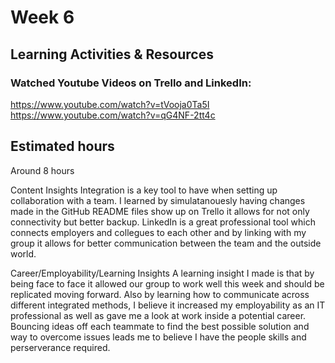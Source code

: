 # Week 6

## Learning Activities & Resources

### Watched Youtube Videos on Trello and LinkedIn:

https://www.youtube.com/watch?v=tVooja0Ta5I
https://www.youtube.com/watch?v=qG4NF-2tt4c


## Estimated hours
Around 8 hours

Content Insights
Integration is a key tool to have when setting up collaboration with a team. I learned by simulatanouesly having changes made in the GitHub README files show up on Trello it allows for not only connectivity but better backup. LinkedIn is a great professional 
tool which connects employers and collegues to each other and by linking with my group it allows for better communication between the team and the outside world.


Career/Employability/Learning Insights
A learning insight I made is that by being face to face it allowed our group to work well this week and should be replicated moving forward. Also by learning how to communicate across different integrated methods, I believe it increased my employability as an
IT professional as well as gave me a look at work inside a potential career. Bouncing ideas off each teammate to find the best possible solution and way to overcome issues leads me to believe I have the people skills and perserverance required. 
